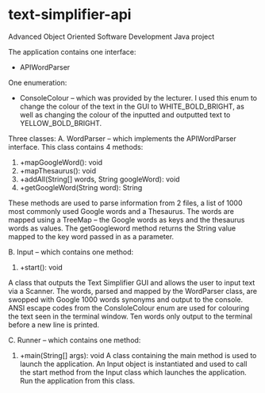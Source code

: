 # text-simplifier-api
Advanced Object Oriented Software Development Java project 

The application contains one interface:
* APIWordParser


One enumeration:
* ConsoleColour – which was provided by the lecturer. I used this enum to change the colour of the text in the GUI to WHITE_BOLD_BRIGHT, as well as changing the colour of the inputted and outputted text to YELLOW_BOLD_BRIGHT.


Three classes:
A. WordParser – which implements the APIWordParser interface. This class contains 4 methods:
1. +mapGoogleWord(): void
2. +mapThesaurus(): void
3. +addAll(String[] words, String googleWord): void
4. +getGoogleWord(String word): String

These methods are used to parse information from 2 files, a list of 1000 most commonly used Google words and a Thesaurus. The words are mapped using a TreeMap – the Google words as keys and the thesaurus words as values. The getGoogleword method returns the String value mapped to the key word passed in as a parameter.

B. Input – which contains one method:
1. +start(): void

A class that outputs the Text Simplifier GUI and allows the user to input text via a Scanner. The words, parsed and mapped by the WordParser class, are swopped with Google 1000 words synonyms and output to the console. ANSI escape codes from the ConsloleColour enum are used for colouring the text seen in the terminal window. Ten words only output to the terminal before a new line is printed.

C. Runner – which contains one method:
1. +main(String[] args): void
A class containing the main method is used to launch the application. An Input object is instantiated and used to call the start method from the Input class which launches the application. Run the application from this class.


